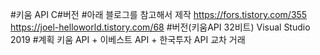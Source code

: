 #키움 API C#버전
#아래 블로그를 참고해서 제작
https://fors.tistory.com/355
https://joel-helloworld.tistory.com/68
#버전(키움API 32비트)
Visual Studio 2019
#계획
키움 API + 이베스트 API + 한국투자 API
교차 거래
